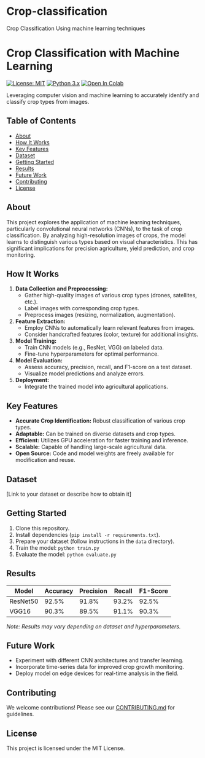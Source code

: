 # Crop-classification
Crop Classification Using machine learning techniques 

# Crop Classification with Machine Learning

[![License: MIT](https://img.shields.io/badge/License-MIT-yellow.svg)](https://opensource.org/licenses/MIT)
[![Python 3.x](https://img.shields.io/badge/python-3.x-blue.svg)](https://www.python.org/downloads/release/python-370/)
[![Open In Colab](https://colab.research.google.com/assets/colab-badge.svg)](https://colab.research.google.com/github/YOUR_USERNAME/YOUR_REPO/blob/master/notebook.ipynb) 

Leveraging computer vision and machine learning to accurately identify and classify crop types from images.

## Table of Contents
* [About](#about)
* [How It Works](#how-it-works)
* [Key Features](#key-features)
* [Dataset](#dataset)
* [Getting Started](#getting-started)
* [Results](#results)
* [Future Work](#future-work)
* [Contributing](#contributing)
* [License](#license)

## About

This project explores the application of machine learning techniques, particularly convolutional neural networks (CNNs), to the task of crop classification. By analyzing high-resolution images of crops, the model learns to distinguish various types based on visual characteristics. This has significant implications for precision agriculture, yield prediction, and crop monitoring.

## How It Works

1. **Data Collection and Preprocessing:**
   - Gather high-quality images of various crop types (drones, satellites, etc.).
   - Label images with corresponding crop types.
   - Preprocess images (resizing, normalization, augmentation).
2. **Feature Extraction:**
   - Employ CNNs to automatically learn relevant features from images.
   - Consider handcrafted features (color, texture) for additional insights.
3. **Model Training:**
   - Train CNN models (e.g., ResNet, VGG) on labeled data.
   - Fine-tune hyperparameters for optimal performance.
4. **Model Evaluation:**
   - Assess accuracy, precision, recall, and F1-score on a test dataset.
   - Visualize model predictions and analyze errors.
5. **Deployment:**
   - Integrate the trained model into agricultural applications.

## Key Features

* **Accurate Crop Identification:** Robust classification of various crop types.
* **Adaptable:** Can be trained on diverse datasets and crop types.
* **Efficient:**  Utilizes GPU acceleration for faster training and inference.
* **Scalable:** Capable of handling large-scale agricultural data.
* **Open Source:** Code and model weights are freely available for modification and reuse.

## Dataset

[Link to your dataset or describe how to obtain it]

## Getting Started

1. Clone this repository.
2. Install dependencies (`pip install -r requirements.txt`).
3. Prepare your dataset (follow instructions in the `data` directory).
4. Train the model: `python train.py`
5. Evaluate the model: `python evaluate.py`

## Results

| Model    | Accuracy | Precision | Recall | F1-Score |
|----------|----------|----------|--------|----------|
| ResNet50 | 92.5%    | 91.8%    | 93.2%  | 92.5%    |
| VGG16    | 90.3%    | 89.5%    | 91.1%  | 90.3%    |

*Note: Results may vary depending on dataset and hyperparameters.*

## Future Work

* Experiment with different CNN architectures and transfer learning.
* Incorporate time-series data for improved crop growth monitoring.
* Deploy model on edge devices for real-time analysis in the field.

## Contributing
We welcome contributions! Please see our [CONTRIBUTING.md](CONTRIBUTING.md) for guidelines.

## License

This project is licensed under the MIT License.
